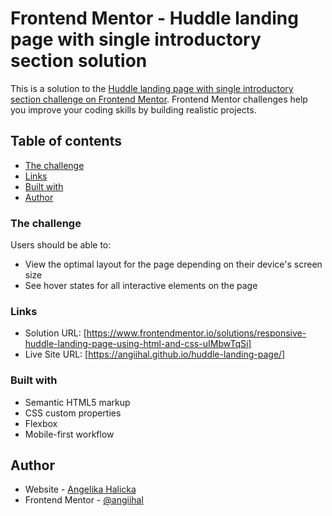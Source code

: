 # Frontend Mentor - Huddle landing page with single introductory section solution

This is a solution to the [Huddle landing page with single introductory section challenge on Frontend Mentor](https://www.frontendmentor.io/challenges/huddle-landing-page-with-a-single-introductory-section-B_2Wvxgi0). Frontend Mentor challenges help you improve your coding skills by building realistic projects. 

## Table of contents

- [The challenge](#the-challenge)
- [Links](#links)
- [Built with](#built-with)
- [Author](#author)

### The challenge

Users should be able to:

- View the optimal layout for the page depending on their device's screen size
- See hover states for all interactive elements on the page

### Links

- Solution URL: [https://www.frontendmentor.io/solutions/responsive-huddle-landing-page-using-html-and-css-uIMbwTqSi]
- Live Site URL: [https://angiihal.github.io/huddle-landing-page/]

### Built with

- Semantic HTML5 markup
- CSS custom properties
- Flexbox
- Mobile-first workflow

## Author

- Website - [Angelika Halicka](https://github.com/angiihal)
- Frontend Mentor - [@angiihal](https://www.frontendmentor.io/profile/angiihal)